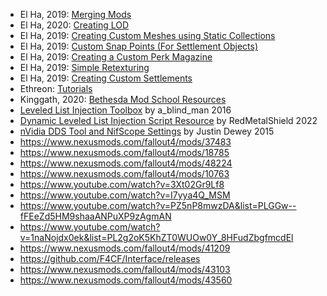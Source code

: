 
- El Ha, 2019: [Merging Mods](https://www.nexusmods.com/fallout4/mods/36998)
- El Ha, 2020: [Creating LOD](https://www.nexusmods.com/fallout4/mods/47183)
- El Ha, 2019: [Creating Custom Meshes using Static Collections](https://www.nexusmods.com/fallout4/mods/37329)
- El Ha, 2019: [Custom Snap Points (For Settlement Objects)](https://www.nexusmods.com/fallout4/mods/39305)
- El Ha, 2019: [Creating a Custom Perk Magazine](https://www.nexusmods.com/fallout4/mods/36800)
- El Ha, 2019: [Simple Retexturing](https://www.nexusmods.com/fallout4/mods/37112)
- El Ha, 2019: [Creating Custom Settlements](https://www.nexusmods.com/fallout4/mods/39353)
- Ethreon: [Tutorials](https://www.nexusmods.com/fallout4/mods/10112)
- Kinggath, 2020: [Bethesda Mod School Resources](https://www.nexusmods.com/fallout4/mods/38669)
- [Leveled List Injection Toolbox](https://www.nexusmods.com/fallout4/mods/17782) by a_blind_man 2016
- [Dynamic Leveled List Injection Script Resource](https://www.nexusmods.com/fallout4/mods/57006) by RedMetalShield 2022
- [nVidia DDS Tool and NifScope Settings](https://www.nexusmods.com/fallout4/mods/6936) by Justin Dewey 2015
- https://www.nexusmods.com/fallout4/mods/37483
- https://www.nexusmods.com/fallout4/mods/18785
- https://www.nexusmods.com/fallout4/mods/48224
- https://www.nexusmods.com/fallout4/mods/10763
- https://www.youtube.com/watch?v=3Xt02Gr9Lf8
- https://www.youtube.com/watch?v=I7yya4Q_MSM
- https://www.youtube.com/watch?v=PZ5nP8mwzDA&list=PLGGw--fFEeZd5HM9shaaANPuXP9zAgmAN
- https://www.youtube.com/watch?v=1naNojdx0ek&list=PL2g2oK5KhZT0WUOw0Y_8HFudZbgfmcdEl
- https://www.nexusmods.com/fallout4/mods/41209
- https://github.com/F4CF/Interface/releases
- https://www.nexusmods.com/fallout4/mods/43103
- https://www.nexusmods.com/fallout4/mods/43560
